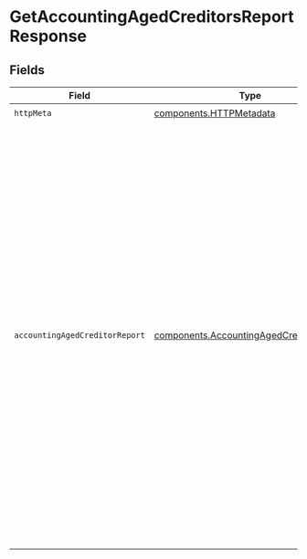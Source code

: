 # GetAccountingAgedCreditorsReportResponse


## Fields

| Field                                                                                                                                                                                                                                                                                                                                                                                                                 | Type                                                                                                                                                                                                                                                                                                                                                                                                                  | Required                                                                                                                                                                                                                                                                                                                                                                                                              | Description                                                                                                                                                                                                                                                                                                                                                                                                           | Example                                                                                                                                                                                                                                                                                                                                                                                                               |
| --------------------------------------------------------------------------------------------------------------------------------------------------------------------------------------------------------------------------------------------------------------------------------------------------------------------------------------------------------------------------------------------------------------------- | --------------------------------------------------------------------------------------------------------------------------------------------------------------------------------------------------------------------------------------------------------------------------------------------------------------------------------------------------------------------------------------------------------------------- | --------------------------------------------------------------------------------------------------------------------------------------------------------------------------------------------------------------------------------------------------------------------------------------------------------------------------------------------------------------------------------------------------------------------- | --------------------------------------------------------------------------------------------------------------------------------------------------------------------------------------------------------------------------------------------------------------------------------------------------------------------------------------------------------------------------------------------------------------------- | --------------------------------------------------------------------------------------------------------------------------------------------------------------------------------------------------------------------------------------------------------------------------------------------------------------------------------------------------------------------------------------------------------------------- |
| `httpMeta`                                                                                                                                                                                                                                                                                                                                                                                                            | [components.HTTPMetadata](../../models/components/httpmetadata.md)                                                                                                                                                                                                                                                                                                                                                    | :heavy_check_mark:                                                                                                                                                                                                                                                                                                                                                                                                    | N/A                                                                                                                                                                                                                                                                                                                                                                                                                   |                                                                                                                                                                                                                                                                                                                                                                                                                       |
| `accountingAgedCreditorReport`                                                                                                                                                                                                                                                                                                                                                                                        | [components.AccountingAgedCreditorReport](../../models/components/accountingagedcreditorreport.md)                                                                                                                                                                                                                                                                                                                    | :heavy_minus_sign:                                                                                                                                                                                                                                                                                                                                                                                                    | OK                                                                                                                                                                                                                                                                                                                                                                                                                    | {<br/>"generated": "2022-10-23T00:00:00Z",<br/>"reportDate": "2022-10-23T00:00:00Z",<br/>"data": [<br/>{<br/>"customerId": "f594cefb-7750-4c3a-bab2-b5322026dee9",<br/>"customerName": "John Doe",<br/>"agedCurrencyOutstanding": [<br/>{<br/>"currency": "GBP",<br/>"agedOutstandingAmounts": [<br/>{<br/>"fromDate": "2022-10-01T00:00:00Z",<br/>"toDate": "2022-10-31T00:00:00Z",<br/>"amount": 1547.5,<br/>"details": [<br/>{<br/>"name": "Bills",<br/>"amount": 1547.5<br/>}<br/>]<br/>}<br/>]<br/>}<br/>]<br/>}<br/>]<br/>} |